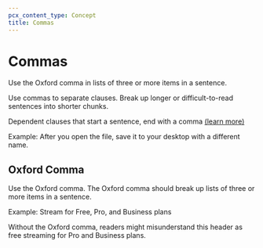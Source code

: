 ```yaml
---
pcx_content_type: Concept
title: Commas
---
```


# Commas 

Use the Oxford comma in lists of three or more items in a sentence.

Use commas to separate clauses. Break up longer or difficult-to-read sentences into shorter chunks.

Dependent clauses that start a sentence, end with a comma [(learn more)](https://www.dailywritingtips.com/subordinate-clauses-and-commas/)

Example: After you open the file, save it to your desktop with a different name.

## Oxford Comma

Use the Oxford comma. The Oxford comma should break up lists of three or more items in a sentence.

Example:  Stream for Free, Pro, and Business plans

Without the Oxford comma, readers might misunderstand this header as free streaming for Pro and Business plans.